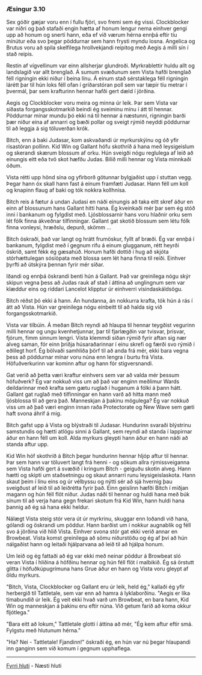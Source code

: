 ### Æsingur 3.10

Sex góðir gæjar voru enn í fullu fjöri, svo fremi sem ég vissi. Clockblocker var niðri og það stafaði engin hætta af honum lengur nema einhver gengi upp að honum og snerti hann, eða ef við værum hérna ennþá eftir tíu mínútur eða svo þegar pöddurnar sem hann frysti myndu losna. Angelica og Brutus voru að spila skelfilega hrollvekjandi reipitog með Aegis á milli sín í stað reipis.

Restin af vígvellinum var einn allsherjar glundroði. Myrkrablettir huldu allt og landslagið var allt brenglað. Á sumum svæðunum sem Vista hafði brenglað féll rigningin ekki niður í beina línu. Á einum stað sérstaklega féll rigningin lárétt þar til hún loks féll ofan í gríðarstóran poll sem var tæpir tíu metrar í þvermál, þar sem krafturinn hennar hafði gert dæld í jörðina.

Aegis og Clockblocker voru meira og minna úr leik. Þar sem Vista var síðasta forgangsskotmarkið beindi ég sveiminu mínu í átt til hennar. Pöddurnar mínar mundu þó ekki ná til hennar á næstunni, rigningin barði þær niður eina af annarri og bæði pollar og sveigt rýmið neyddi pöddurnar til að leggja á sig töluverðan krók.

Bitch, enn á baki Judasar, kom askvaðandi úr myrkurskýinu og óð yfir risastóran pollinn. Kid Win og Gallant hófu skothríð á hana með leysigeislum og skerandi skærum blossum af orku. Hún sveigði nógu reglulega af leið að einungis eitt eða tvö skot hæfðu Judas. Bilið milli hennar og Vista minnkaði óðum.

Vista rétti upp hönd sína og yfirborð götunnar bylgjaðist upp í stuttan vegg. Þegar hann óx skall hann fast á einum framfæti Judasar. Hann féll um koll og knapinn flaug af baki og tók nokkra kollhnísa.

Bitch reis á fætur á undan Judasi en náði einungis að taka eitt skref áður en einn af blossunum hans Gallant hitti hana. Ég kveinkaði mér þar sem ég stóð inni í bankanum og fylgdist með. Ljósblossarnir hans voru hlaðnir orku sem lét fólk finna ákveðnar tilfinningar. Gallant gat skotið blossum sem létu fólk finna vonleysi, hræðslu, depurð, skömm ...

Bitch öskraði, það var langt og hrátt frumöskur, fyllt af bræði. Ég var ennþá í bankanum, fylgdist með í gegnum rifu á einum glugganum, rétt heyrði öskrið, samt fékk ég gæsahúð. Honum hafði dottið í hug að skjóta stórhættulegan sósíópata með blossa sem lét hana finna til reiði. Einhver þyrfti að útskýra þennan fyrir mér síðar.

Iðandi og ennþá öskrandi benti hún á Gallant. Það var greinilega nógu skýr skipun vegna þess að Judas rauk af stað í áttina að unglingnum sem var klæddur eins og riddari Lancelot klipptur úr einhverri vísindaskáldsögu.

Bitch réðst þó ekki á hann. Án hundanna, án nokkurra krafta, tók hún á rás í átt að Vista. Hún var greinilega nógu einbeitt til að halda sig við forgangsskotmarkið.

Vista var tilbúin. Á meðan Bitch reyndi að hlaupa til hennar teygðist vegurinn milli hennar og ungu kvenhetjunnar, þar til fjarlægðin var tvisvar, þrisvar, fjórum, fimm sinnum lengri. Vista klemmdi síðan rýmið fyrir aftan sig nær alveg saman, fór einn þriðja húsaraðarinnar í einu skrefi og færði svo rýmið í eðlilegt horf. Ég bölvaði samhliða þörf til að anda frá mér, ekki bara vegna þess að pöddurnar mínar voru núna enn lengra í burtu frá Vista. Höfuðverkurinn var kominn aftur og hann fór stigversnandi.

Gat verið að þetta væri kraftur einhvers sem var að valda mér þessum höfuðverk? Ég var nokkuð viss um að það var enginn meðlimur Wards deildarinnar með krafta sem gætu ruglað í huganum á fólki á þann hátt. Gallant gat ruglað með tilfinningar en hann varð að hitta mann með ljósblossa til að gera það. Manneskjan á þakinu mögulega? Ég var nokkuð viss um að það væri enginn innan raða Protectorate og New Wave sem gæti haft svona áhrif á mig.

Bitch gafst upp á Vista og blýstraði til Judasar. Hundurinn svaraði blýstrinu samstundis og hætti atlögu sinni á Gallant, sem reyndi að standa í lappirnar áður en hann féll um koll. Alda myrkurs gleypti hann áður en hann náði að standa aftur upp.

Kid Win hóf skothríð á Bitch þegar hundurinn hennar hljóp aftur til hennar. Þar sem hann var töluvert langt frá henni - og sökum allra rýmissveiganna sem Vista hafði gert á svæðið í kringum Bitch - geiguðu skotin alveg. Hann hætti og skipti um staðsetningu og skaut annarri runu leysigeislaskota. Hann skaut þeim í línu eins og úr vélbyssu og nýtti sér að sjá hvernig þau sveigðust af leið til að leiðrétta fyrir það. Einn geislinn hæfði Bitch í miðjan magann og hún féll flöt niður. Judas náði til hennar og huldi hana með búk sínum til að verja hana gegn frekari skotum frá Kid Win, hann huldi hana þannig að ég sá hana ekki heldur.

Nálægt Vista steig stór vera út úr myrkrinu, skuggar enn loðandi við hana, gólandi og öskrandi um pöddur. Hann barðist um í nokkur augnablik og féll svo á jörðina við hlið Vista. Einhver svona stór gat ekki verið annar en Browbeat. Vista komst greinilega að sömu niðurstöðu og ég af því að hún nálgaðist hann og leitaði hjálparvana að leið til að hjálpa honum.

Um leið og ég fattaði að ég var ekki með neinar pöddur á Browbeat sló veran Vista í hliðina á höfðinu hennar og hún féll flöt í malbikið. Ég sá örstutt glitta í höfuðkúpugrímuna hans Grue áður en hann og Vista voru gleypt af öldu myrkurs.

"Bitch, Vista, Clockblocker og Gallant eru úr leik, held ég," kallaði ég yfir herbergið til Tattletale, sem var enn að hamra á lyklaborðinu. "Aegis er líka tímabundið úr leik. Ég veit ekki hvað varð um Browbeat, en bara hann, Kid Win og manneskjan á þakinu eru eftir núna. Við getum farið að koma okkur fljótlega."

"Bara eitt að lokum," Tattletale glotti í áttina að mér, "Ég kem aftur eftir smá. Fylgstu með hlutunum hérna."

"Ha? Nei - Tattletale! Fjandinn!" öskraði ég, en hún var nú þegar hlaupandi inn ganginn sem við komum í gegnum upphaflega.



---

[Fyrri hluti](Ormur-03.09.md) - Næsti hluti